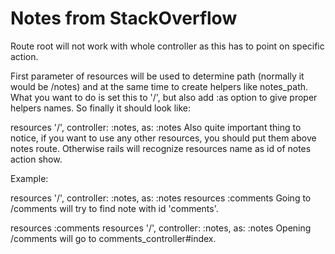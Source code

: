 # Notes from StackOverflow

Route root will not work with whole controller as this has to point on specific action.

First parameter of resources will be used to determine path (normally it would be /notes) and at the same time to create helpers like notes_path. What you want to do is set this to '/', but also add :as option to give proper helpers names. So finally it should look like:

resources '/', controller: :notes, as: :notes
Also quite important thing to notice, if you want to use any other resources, you should put them above notes route. Otherwise rails will recognize resources name as id of notes action show.

Example:

resources '/', controller: :notes, as: :notes
resources :comments
Going to /comments will try to find note with id 'comments'.

resources :comments
resources '/', controller: :notes, as: :notes
Opening /comments will go to comments_controller#index.